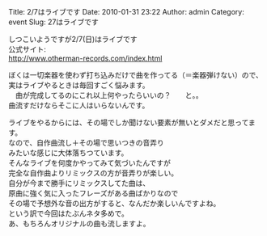 Title: 2/7はライブです
Date: 2010-01-31 23:22
Author: admin
Category: event
Slug: 27はライブです

しつこいようですが2/7(日)はライブです  
公式サイト:  
<http://www.otherman-records.com/index.html>  

ぼくは一切楽器を使わず打ち込みだけで曲を作ってる（＝楽器弾けない）ので、  
実はライブやるときは毎回すごく悩みます。  
　曲が完成してるのにこれ以上何やったらいいの？　　と。。  
曲流すだけならそこに人はいらないんです。  

ライブをやるからには、その場でしか聞けない要素が無いとダメだと思ってます。  
なので、自作曲流し＋その場で思いつきの音弄り  
みたいな感じに大体落ちつています。  
そんなライブを何度かやってみて気づいたんですが  
完全な自作曲よりリミックスの方が音弄りが楽しい。  
自分が今まで勝手にリミックスしてた曲は、  
原曲に強く気に入ったフレーズがある曲ばかりなので  
その場で予想外な音の出方がすると、なんだか楽しいんですよね。  
という訳で今回はたぶんネタ多めで。  
あ、もちろんオリジナルの曲も流しますよ。
